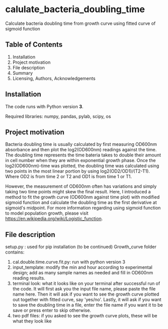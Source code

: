 # calulate_bacteria_doubling_time
Calculate bacteria doubling time from growth curve using fitted curve of sigmoid function

## Table of Contents
  1. Installation
  2. Project motivation
  3. File description
  4. Summary
  5. Licensing, Authors, Acknowledgements

## Installation
The code runs with Python version **3**.

Required libraries:
numpy, pandas, pylab, scipy, os


## Project motivation
Bacteria doubling time is usually calculated by first measuring OD600nm absorbance and then plot the log2(OD600nm) readings against the time. The doubling time represents the time bateria takes to double their amount in cell number when they are within exponential growth phase. Once the log2(OD600nm)-time was plotted, the doubling time was calculated using two points in the most linear portion by using log2(OD2/OD1)/(T2-T1). Where OD2 is from time 2 or T2 and OD1 is from time 1 or T1.

However, the measurement of OD600nm often has variations and simply taking two time points might skew the final result. Here, I introduced a method to fit the growth curve (OD600nm against time plot) with modified sigmoid function and calculate the doubling time as the first derivative at sigmoid's midpoint. For more information regarding using sigmoid function to model population growth, please visit https://en.wikipedia.org/wiki/Logistic_function.

## File description
setup.py : used for pip installation (to be continued)
Growth_curve folder contains:
1. cal.double.time.curve.fit.py: run with python version 3
2. input_template: modify the min and hour according to experimental design; add as many sample names as needed and fill in OD600nm reading results.
3. terminal look: what it looks like on your terminal after successful run of the code. It will first ask you the input file name, please paste the file name here. Then it will ask if you want to see the growth curve plotted out together with fitted curve, say 'yes/no'. Lastly, it will ask if you want to save the doubling time in a file, enter the file name if you want it to be save or press enter to skip otherwise.
4. two pdf files: if you asked to see the growth curve plots, these will be what they look like
